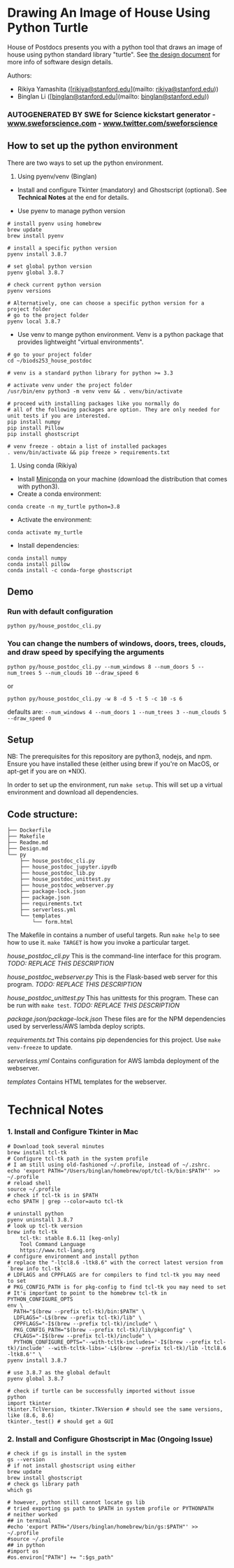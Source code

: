 # Drawing An Image of House Using Python Turtle

House of Postdocs presents you with a python tool that draws an image of house using python standard library "turtle". See [the design document](Design.md) for more info of software design details.

Authors: 
- Rikiya Yamashita ([rikiya@stanford.edu](mailto: rikiya@stanford.edu)) 
- Binglan Li ([binglan@stanford.edu](mailto: binglan@stanford.edu))

### AUTOGENERATED BY SWE for Science kickstart generator - www.sweforscience.com - www.twitter.com/sweforscience

## How to set up the python environment

There are two ways to set up the python environment.

1. Using pyenv/venv (Binglan)

- Install and configure Tkinter (mandatory) and Ghostscript (optional). See **Technical Notes** at the end for details. 

- Use pyenv to manage python version
```
# install pyenv using homebrew
brew update
brew install pyenv

# install a specific python version
pyenv install 3.8.7

# set global python version
pyenv global 3.8.7

# check current python version
pyenv versions

# Alternatively, one can choose a specific python version for a project folder
# go to the project folder
pyenv local 3.8.7
```

- Use venv to mange python environment. Venv is a python package that provides lightweight "virtual environments".
```
# go to your project folder
cd ~/biods253_house_postdoc

# venv is a standard python library for python >= 3.3

# activate venv under the project folder
/usr/bin/env python3 -m venv venv && . venv/bin/activate

# proceed with installing packages like you normally do
# all of the following packages are option. They are only needed for unit tests if you are interested.
pip install numpy
pip install Pillow
pip install ghostscript

# venv freeze - obtain a list of installed packages
. venv/bin/activate && pip freeze > requirements.txt
```


1. Using conda (Rikiya)
- Install [Miniconda](https://docs.conda.io/en/latest/miniconda.html#linux-installers) on your machine (download the distribution that comes with python3).  
- Create a conda environment:
```
conda create -n my_turtle python=3.8
```  
- Activate the environment:
```
conda activate my_turtle
```
- Install dependencies:
```
conda install numpy
conda install pillow
conda install -c conda-forge ghostscript  
```

## Demo
### Run with default configuration
```
python py/house_postdoc_cli.py
```

### You can change the numbers of windows, doors, trees, clouds, and draw speed by specifying the arguments
```
python py/house_postdoc_cli.py --num_windows 8 --num_doors 5 --num_trees 5 --num_clouds 10 --draw_speed 6
```
or
```
python py/house_postdoc_cli.py -w 8 -d 5 -t 5 -c 10 -s 6
```
defaults are: `--num_windows 4 --num_doors 1 --num_trees 3 --num_clouds 5 --draw_speed 0`

## Setup

NB: The prerequisites for this repository are python3, nodejs, and npm. Ensure you have installed these (either using brew if you're on MacOS, or apt-get if you are on *NIX).

In order to set up the environment, run `make setup`. This will set up a virtual environment and download all dependencies.


## Code structure:
```.
├── Dockerfile
├── Makefile
├── Readme.md
├── Design.md
└── py
    ├── house_postdoc_cli.py
    ├── house_postdoc_jupyter.ipydb
    ├── house_postdoc_lib.py
    ├── house_postdoc_unittest.py
    ├── house_postdoc_webserver.py
    ├── package-lock.json
    ├── package.json
    ├── requirements.txt
    ├── serverless.yml
    └── templates
        └── form.html 
```

The Makefile in contains a number of useful targets. Run `make help` to see how to use it. `make TARGET` is how you invoke a particular target.

*house_postdoc_cli.py* This is the command-line interface for this program. _TODO: REPLACE THIS DESCRIPTION_

*house_postdoc_webserver.py* This is the Flask-based web server for this program. _TODO: REPLACE THIS DESCRIPTION_

*house_postdoc_unittest.py* This has unittests for this program. These can be run with `make test`.  _TODO: REPLACE THIS DESCRIPTION_

*package.json/package-lock.json* These files are for the NPM dependencies used by serverless/AWS lambda deploy scripts.

*requirements.txt* This contains pip dependencies for this project. Use `make venv-freeze` to update.

*serverless.yml* Contains configuration for AWS lambda deployment of the webserver.

*templates* Contains HTML templates for the webserver.

# Technical Notes
### 1. Install and Configure Tkinter in Mac
```
# Download took several minutes
brew install tcl-tk
# Configure tcl-tk path in the system profile
# I am still using old-fashioned ~/.profile, instead of ~/.zshrc. 
echo 'export PATH="/Users/binglan/homebrew/opt/tcl-tk/bin:$PATH"' >> ~/.profile
# reload shell 
source ~/.profile
# check if tcl-tk is in $PATH
echo $PATH | grep --color=auto tcl-tk

# uninstall python
pyenv uninstall 3.8.7
# look up tcl-tk version
brew info tcl-tk
    tcl-tk: stable 8.6.11 [keg-only]
    Tool Command Language
    https://www.tcl-lang.org
# configure environment and install python
# replace the "-ltcl8.6 -ltk8.6" with the correct latest version from `brew info tcl-tk`
# LDFLAGS and CPPFLAGS are for compilers to find tcl-tk you may need to set
# PKG_CONFIG_PATH is for pkg-config to find tcl-tk you may need to set
# It's important to point to the homebrew tcl-tk in PYTHON_CONFIGURE_OPTS
env \
  PATH="$(brew --prefix tcl-tk)/bin:$PATH" \
  LDFLAGS="-L$(brew --prefix tcl-tk)/lib" \
  CPPFLAGS="-I$(brew --prefix tcl-tk)/include" \
  PKG_CONFIG_PATH="$(brew --prefix tcl-tk)/lib/pkgconfig" \
  CFLAGS="-I$(brew --prefix tcl-tk)/include" \
  PYTHON_CONFIGURE_OPTS="--with-tcltk-includes='-I$(brew --prefix tcl-tk)/include' --with-tcltk-libs='-L$(brew --prefix tcl-tk)/lib -ltcl8.6 -ltk8.6'" \
pyenv install 3.8.7

# use 3.8.7 as the global default
pyenv global 3.8.7

# check if turtle can be successfully imported without issue
python
import tkinter
tkinter.TclVersion, tkinter.TkVersion # should see the same versions, like (8.6, 8.6)
tkinter._test() # should get a GUI
```

### 2. Install and Configure Ghostscript in Mac (Ongoing Issue)
```
# check if gs is install in the system
gs --version
# if not install ghostscript using either
brew update
brew install ghostscript
# check gs library path
which gs

# however, python still cannot locate gs lib
# tried exporting gs path to $PATH in system profile or PYTHONPATH
# neither worked
## in terminal
#echo 'export PATH="/Users/binglan/homebrew/bin/gs:$PATH"' >> ~/.profile
#source ~/.profile
## in python
#import os
#os.environ["PATH"] += ":$gs_path"
```

